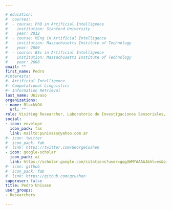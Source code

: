 ```yaml
---

# education:
#  courses:
#  - course: PhD in Artificial Intelligence
#    institution: Stanford University
#    year: 2012
#  - course: MEng in Artificial Intelligence
#    institution: Massachusetts Institute of Technology
#    year: 2009
#  - course: BSc in Artificial Intelligence
#    institution: Massachusetts Institute of Technology
#    year: 2008
email: ""
first_name: Pedro 
#interests:
#- Artificial Intelligence
#- Computational Linguistics
#- Information Retrieval
last_name: Univaso
organizations:
- name: BlackVOX
  url: ""
role: Visiting Researcher, Laboratorio de Investigaciones Sensoriales, UBA-CONICET
social:
- icon: envelope
  icon_pack: fas
  link: mailto:punivaso@yahoo.com.ar
#- icon: twitter
#  icon_pack: fab
#  link: https://twitter.com/GeorgeCushen
- icon: google-scholar
  icon_pack: ai
  link: https://scholar.google.com/citations?user=gqgUWMYAAAAJ&hl=es&oi=ao
#- icon: github
#  icon_pack: fab
#  link: https://github.com/gcushen
superuser: false
title: Pedro Univaso
user_groups:
- Researchers

---
```


 
